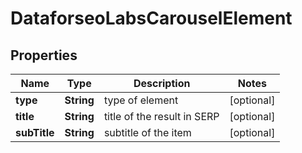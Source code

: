 # DataforseoLabsCarouselElement


## Properties

| Name | Type | Description | Notes |
|------------ | ------------- | ------------- | -------------|
**type** | **String** | type of element |[optional]|
**title** | **String** | title of the result in SERP |[optional]|
**subTitle** | **String** | subtitle of the item |[optional]|